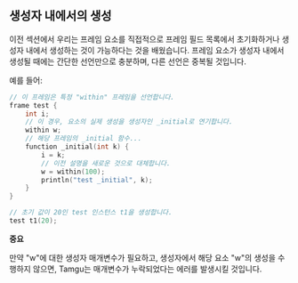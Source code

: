 ## 생성자 내에서의 생성

이전 섹션에서 우리는 프레임 요소를 직접적으로 프레임 필드 목록에서 초기화하거나 생성자 내에서 생성하는 것이 가능하다는 것을 배웠습니다. 프레임 요소가 생성자 내에서 생성될 때에는 간단한 선언만으로 충분하며, 다른 선언은 중복될 것입니다.

예를 들어:

```cpp
// 이 프레임은 특정 "within" 프레임을 선언합니다.
frame test {
    int i;
    // 이 경우, 요소의 실제 생성을 생성자인 _initial로 연기합니다.
    within w;
    // 해당 프레임의 _initial 함수...
    function _initial(int k) {
        i = k;
        // 이전 설명을 새로운 것으로 대체합니다.
        w = within(100);
        println("test _initial", k);
    }
}

// 초기 값이 20인 test 인스턴스 t1을 생성합니다.
test t1(20);
```

**중요**

만약 "w"에 대한 생성자 매개변수가 필요하고, 생성자에서 해당 요소 "w"의 생성을 수행하지 않으면, Tamgu는 매개변수가 누락되었다는 에러를 발생시킬 것입니다.